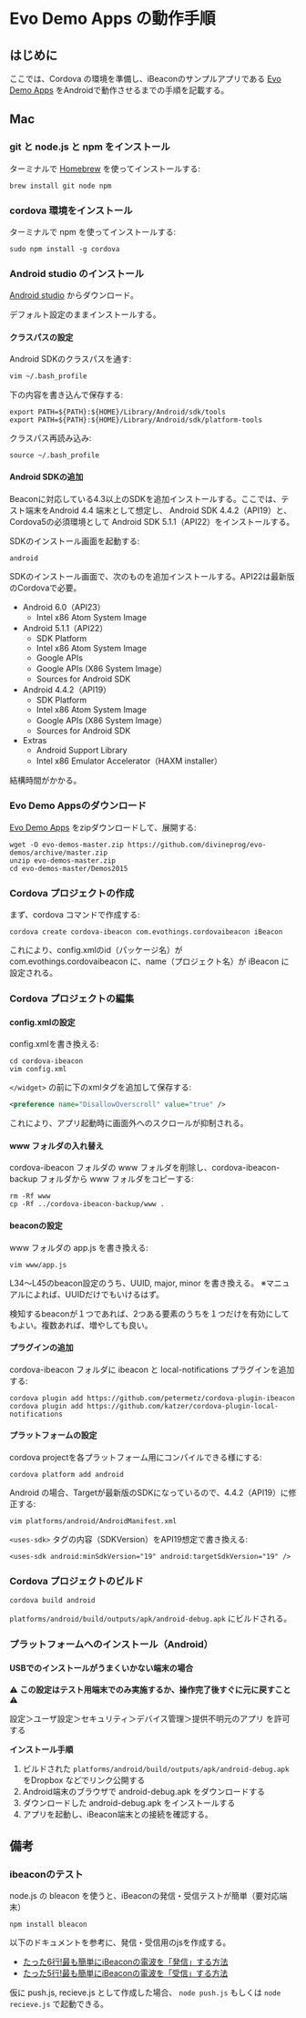 # Evo Demo Apps の動作手順

## はじめに

ここでは、Cordova の環境を準備し、iBeaconのサンプルアプリである [Evo Demo Apps](https://github.com/divineprog/evo-demos) をAndroidで動作させるまでの手順を記載する。

## Mac

### git と node.js と npm をインストール

ターミナルで [Homebrew](http://brew.sh/) を使ってインストールする:

```
brew install git node npm
```

### cordova 環境をインストール

ターミナルで npm を使ってインストールする:

```
sudo npm install -g cordova
```

### Android studio のインストール


[Android studio](https://developer.android.com/sdk/index.html) からダウンロード。

デフォルト設定のままインストールする。

#### クラスパスの設定

Android SDKのクラスパスを通す:

```bash
vim ~/.bash_profile
```

下の内容を書き込んで保存する:

```
export PATH=${PATH}:${HOME}/Library/Android/sdk/tools
export PATH=${PATH}:${HOME}/Library/Android/sdk/platform-tools
```

クラスパス再読み込み:

```
source ~/.bash_profile
```


#### Android SDKの追加

Beaconに対応している4.3以上のSDKを追加インストールする。ここでは、テスト端末をAndroid 4.4 端末として想定し、 Android SDK 4.4.2（API19）と、Cordova5の必須環境として Android SDK 5.1.1（API22）をインストールする。

SDKのインストール画面を起動する:

```
android
```

SDKのインストール画面で、次のものを追加インストールする。API22は最新版のCordovaで必要。

- Android 6.0（API23）
  - Intel x86 Atom System Image
- Android 5.1.1（API22）
  - SDK Platform
  - Intel x86 Atom System Image
  - Google APIs
  - Google APIs (X86 System Image）
  - Sources for Android SDK
- Android 4.4.2（API19）
  - SDK Platform
  - Intel x86 Atom System Image
  - Google APIs (X86 System Image）
  - Sources for Android SDK
- Extras
  - Android Support Library
  - Intel x86 Emulator Accelerator（HAXM installer）

結構時間がかかる。


### Evo Demo Appsのダウンロード

[Evo Demo Apps](https://github.com/divineprog/evo-demos) をzipダウンロードして、展開する:

```
wget -O evo-demos-master.zip https://github.com/divineprog/evo-demos/archive/master.zip
unzip evo-demos-master.zip
cd evo-demos-master/Demos2015
```

### Cordova プロジェクトの作成

まず、cordova コマンドで作成する:

```
cordova create cordova-ibeacon com.evothings.cordovaibeacon iBeacon
```

これにより、config.xmlのid（パッケージ名）が com.evothings.cordovaibeacon に、name（プロジェクト名）が iBeacon に設定される。

### Cordova プロジェクトの編集

#### config.xmlの設定

config.xmlを書き換える:

```
cd cordova-ibeacon
vim config.xml
```

`</widget>` の前に下のxmlタグを追加して保存する:

```xml
<preference name="DisallowOverscroll" value="true" />
```

これにより、アプリ起動時に画面外へのスクロールが抑制される。

#### www フォルダの入れ替え

cordova-ibeacon フォルダの www フォルダを削除し、cordova-ibeacon-backup フォルダから www フォルダをコピーする:

```
rm -Rf www
cp -Rf ../cordova-ibeacon-backup/www .
```

#### beaconの設定

www フォルダの app.js を書き換える:

```
vim www/app.js
```

L34〜L45のbeacon設定のうち、UUID, major, minor を書き換える。
※マニュアルによれば、UUIDだけでもいけるはず。

検知するbeaconが１つであれば、2つある要素のうちを１つだけを有効にしてもよい。複数あれば、増やしても良い。


#### プラグインの追加

cordova-ibeacon フォルダに ibeacon と local-notifications プラグインを追加する:

```
cordova plugin add https://github.com/petermetz/cordova-plugin-ibeacon
cordova plugin add https://github.com/katzer/cordova-plugin-local-notifications
```

#### プラットフォームの設定

cordova projectを各プラットフォーム用にコンパイルできる様にする:

```
cordova platform add android
```

Android の場合、Targetが最新版のSDKになっているので、4.4.2（API19）に修正する:

```
vim platforms/android/AndroidManifest.xml
```

`<uses-sdk>` タグの内容（SDKVersion）をAPI19想定で書き換える:

```
<uses-sdk android:minSdkVersion="19" android:targetSdkVersion="19" />
```


### Cordova プロジェクトのビルド

```
cordova build android
```

`platforms/android/build/outputs/apk/android-debug.apk` にビルドされる。

### プラットフォームへのインストール（Android）

#### USBでのインストールがうまくいかない端末の場合

:warning: **この設定はテスト用端末でのみ実施するか、操作完了後すぐに元に戻すこと** :warning:

設定＞ユーザ設定＞セキュリティ＞デバイス管理＞提供不明元のアプリ を許可する

**インストール手順**

1. ビルドされた `platforms/android/build/outputs/apk/android-debug.apk` をDropbox
などでリンク公開する
2. Android端末のブラウザで android-debug.apk をダウンロードする
3. ダウンロードした android-debug.apk をインストールする
4. アプリを起動し、iBeacon端末との接続を確認する。

## 備考

### ibeaconのテスト

node.js の bleacon を使うと、iBeaconの発信・受信テストが簡単（要対応端末）

```
npm install bleacon
```

以下のドキュメントを参考に、発信・受信用のjsを作成する。

- [たった6行!最も簡単にiBeaconの電波を「発信」する方法](http://qiita.com/Morikuma_Works/items/a0dd3cfcd1eef8dbd492)
- [たった5行!最も簡単にiBeaconの電波を「受信」する方法](http://qiita.com/Morikuma_Works/items/c2899e548da1c5e2c28e)

仮に push.js, recieve.js として作成した場合、 `node push.js` もしくは `node recieve.js` で起動できる。
